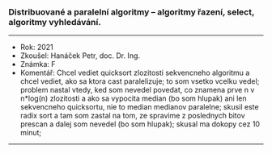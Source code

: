 ### Distribuované a paralelní algoritmy – algoritmy řazení, select, algoritmy vyhledávání.

----------------------------------------

- Rok: 2021
- Zkoušel: Hanáček Petr, doc. Dr. Ing.
- Známka: F
- Komentář: Chcel vediet quicksort zlozitosti sekvencneho algoritmu a chcel vediet, ako sa ktora cast paralelizuje; to som vsetko vcelku vedel; problem nastal vtedy, ked som nevedel povedat, co znamena prve n v n*log(n) zlozitosti a ako sa vypocita median (bo som hlupak) ani len sekvencneho quicksortu, nie to median medianov paralelne; skusil este radix sort a tam som zastal na tom, ze spravime z poslednych bitov prescan a dalej som nevedel (bo som hlupak); skusal ma dokopy cez 10 minut;

----------------------------------------
